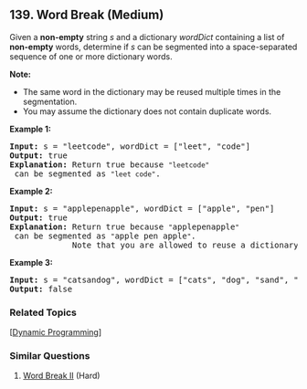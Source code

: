 <!--|This file generated by command(leetcode description); DO NOT EDIT.    |-->
<!--+----------------------------------------------------------------------+-->
<!--|@author    Openset <openset.wang@gmail.com>                           |-->
<!--|@link      https://github.com/openset                                 |-->
<!--|@home      https://github.com/openset/leetcode                        |-->
<!--+----------------------------------------------------------------------+-->

## 139. Word Break (Medium)

<p>Given a <strong>non-empty</strong> string <em>s</em> and a dictionary <em>wordDict</em> containing a list of <strong>non-empty</strong> words, determine if <em>s</em> can be segmented into a space-separated sequence of one or more dictionary words.</p>

<p><strong>Note:</strong></p>

<ul>
	<li>The same word in the dictionary may be reused multiple times in the segmentation.</li>
	<li>You may assume the dictionary does not contain duplicate words.</li>
</ul>

<p><strong>Example 1:</strong></p>

<pre>
<strong>Input:</strong> s = &quot;leetcode&quot;, wordDict = [&quot;leet&quot;, &quot;code&quot;]
<strong>Output:</strong> true
<strong>Explanation:</strong> Return true because <code>&quot;leetcode&quot;</code> can be segmented as <code>&quot;leet code&quot;</code>.
</pre>

<p><strong>Example 2:</strong></p>

<pre>
<strong>Input:</strong> s = &quot;applepenapple&quot;, wordDict = [&quot;apple&quot;, &quot;pen&quot;]
<strong>Output:</strong> true
<strong>Explanation:</strong> Return true because <code>&quot;</code>applepenapple<code>&quot;</code> can be segmented as <code>&quot;</code>apple pen apple<code>&quot;</code>.
&nbsp;            Note that you are allowed to reuse a dictionary word.
</pre>

<p><strong>Example 3:</strong></p>

<pre>
<strong>Input:</strong> s = &quot;catsandog&quot;, wordDict = [&quot;cats&quot;, &quot;dog&quot;, &quot;sand&quot;, &quot;and&quot;, &quot;cat&quot;]
<strong>Output:</strong> false
</pre>


### Related Topics
[[Dynamic Programming](https://github.com/openset/leetcode/tree/master/tag/dynamic-programming/README.md)]

### Similar Questions
  1. [Word Break II](https://github.com/openset/leetcode/tree/master/problems/word-break-ii) (Hard)
